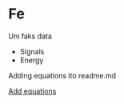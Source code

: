 # Fe

Uni faks data
* Signals
* Energy

Adding equations ito readme.md

[Add equations](http://latex.codecogs.com/eqneditor/editor.php) 
